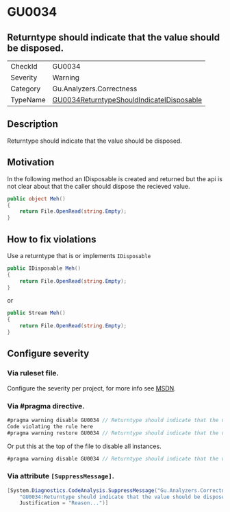 # GU0034
## Returntype should indicate that the value should be disposed.

<!-- start generated table -->
<table>
<tr>
  <td>CheckId</td>
  <td>GU0034</td>
</tr>
<tr>
  <td>Severity</td>
  <td>Warning</td>
</tr>
<tr>
  <td>Category</td>
  <td>Gu.Analyzers.Correctness</td>
</tr>
<tr>
  <td>TypeName</td>
  <td><a href="https://github.com/JohanLarsson/Gu.Analyzers/blob/master/Gu.Analyzers.Analyzers/GU0034ReturntypeShouldIndicateIDisposable.cs">GU0034ReturntypeShouldIndicateIDisposable</a></td>
</tr>
</table>
<!-- end generated table -->

## Description

Returntype should indicate that the value should be disposed.

## Motivation

In the following method an IDisposable is created and returned but the api is not clear about that the caller should dispose the recieved value.

```C#
public object Meh()
{
    return File.OpenRead(string.Empty);
}
```

## How to fix violations

Use a returntype that is or implements `IDisposable`

```C#
public IDisposable Meh()
{
    return File.OpenRead(string.Empty);
}
```

or 

```C#
public Stream Meh()
{
    return File.OpenRead(string.Empty);
}
```
<!-- start generated config severity -->
## Configure severity

### Via ruleset file.

Configure the severity per project, for more info see [MSDN](https://msdn.microsoft.com/en-us/library/dd264949.aspx).

### Via #pragma directive.
```C#
#pragma warning disable GU0034 // Returntype should indicate that the value should be disposed.
Code violating the rule here
#pragma warning restore GU0034 // Returntype should indicate that the value should be disposed.
```

Or put this at the top of the file to disable all instances.
```C#
#pragma warning disable GU0034 // Returntype should indicate that the value should be disposed.
```

### Via attribute `[SuppressMessage]`.

```C#
[System.Diagnostics.CodeAnalysis.SuppressMessage("Gu.Analyzers.Correctness", 
    "GU0034:Returntype should indicate that the value should be disposed.", 
    Justification = "Reason...")]
```
<!-- end generated config severity -->